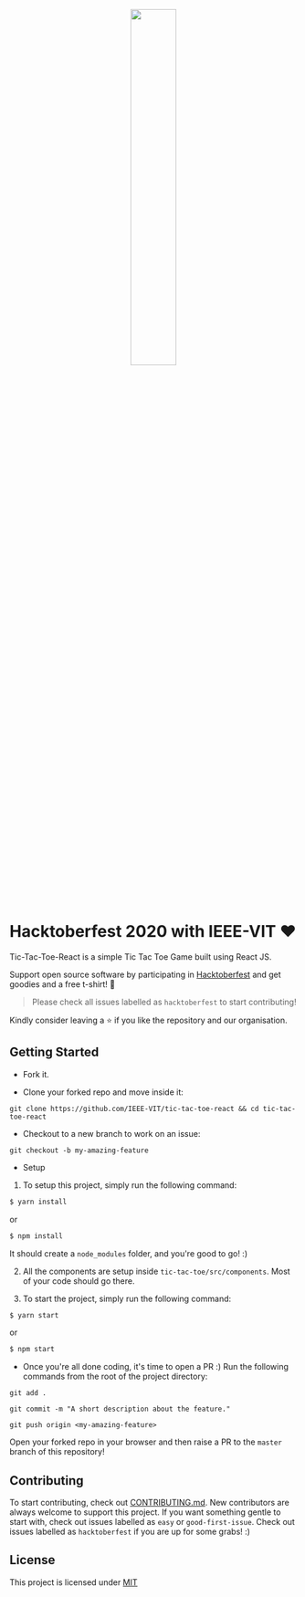 <p align="center"><img width="40%" src="https://hacktoberfest.digitalocean.com/assets/HF-full-logo-b05d5eb32b3f3ecc9b2240526104cf4da3187b8b61963dd9042fdc2536e4a76c.svg"/></p>

# Hacktoberfest 2020 with IEEE-VIT :heart:

Tic-Tac-Toe-React is a simple Tic Tac Toe Game built using React JS.

Support open source software by participating in [Hacktoberfest](https://hacktoberfest.digitalocean.com) and get goodies and a free t-shirt! :yellow_heart:

> Please check all issues labelled as `hacktoberfest` to start contributing!

Kindly consider leaving a :star: if you like the repository and our organisation.

## Getting Started

-   Fork it.

-   Clone your forked repo and move inside it:

`git clone https://github.com/IEEE-VIT/tic-tac-toe-react && cd tic-tac-toe-react`

-   Checkout to a new branch to work on an issue:

`git checkout -b my-amazing-feature`

-   Setup

1. To setup this project, simply run the following command:

```bash
$ yarn install
```

or

```bash
$ npm install
```

It should create a `node_modules` folder, and you're good to go! :)

2. All the components are setup inside `tic-tac-toe/src/components`. Most of your code should go there.

3. To start the project, simply run the following command:

```bash
$ yarn start
```

or

```bash
$ npm start
```

-   Once you're all done coding, it's time to open a PR :)
    Run the following commands from the root of the project directory:

`git add .`

`git commit -m "A short description about the feature."`

`git push origin <my-amazing-feature>`

Open your forked repo in your browser and then raise a PR to the `master` branch of this repository!

## Contributing

To start contributing, check out [CONTRIBUTING.md](https://github.com/IEEE-VIT/tic-tac-toe-react/blob/master/CONTRIBUTING.md). New contributors are always welcome to support this project. If you want something gentle to start with, check out issues labelled as `easy` or `good-first-issue`. Check out issues labelled as `hacktoberfest` if you are up for some grabs! :)

## License

This project is licensed under [MIT](https://github.com/IEEE-VIT/tic-tac-toe-react/blob/master/LICENSE.md)
